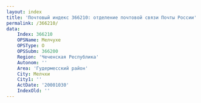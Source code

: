 ```yaml
---
layout: index
title: 'Почтовый индекс 366210: отделение почтовой связи Почты России'
permalink: /366210/
data:
    Index: 366210
    OPSName: Мелчухе
    OPSType: О
    OPSSubm: 366200
    Region: 'Чеченская Республика'
    Autonom: ''
    Area: 'Гудермесский район'
    City: Мелчхи
    City1: ''
    ActDate: '20001030'
    IndexOld: ''
---
```

